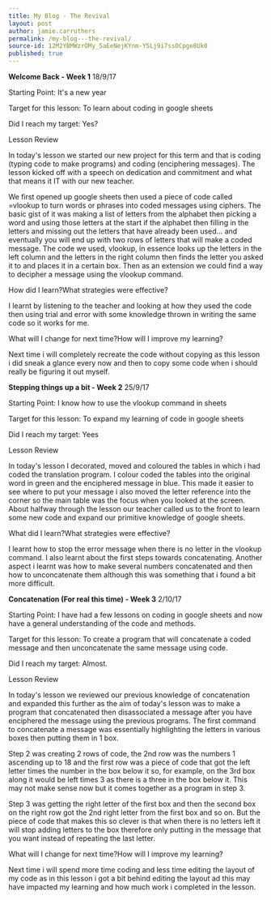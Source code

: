 ```yaml
---
title: My Blog - The Revival
layout: post
author: jamie.carruthers
permalink: /my-blog---the-revival/
source-id: 12M2YBMWzrOMy_5aEeNejKYnm-Y5Lj9i7ssOCpge8Uk0
published: true
---
```

**Welcome Back - Week 1**                                                                18/9/17

Starting Point: It's a new year

Target for this lesson: To learn about coding in google sheets

Did I reach my target: Yes?

Lesson Review

In today's lesson we started our new project for this term and that is coding (typing code to make programs) and coding (enciphering messages). The lesson kicked off with a speech on dedication and commitment and what that means it IT with our new teacher.

We first opened up google sheets then used a piece of code called =vlookup to turn words or phrases into coded messages using ciphers. The basic gist of it was making a list of letters from the alphabet then picking a word and using those letters at the start if the alphabet then filling in the letters and missing out the letters that have already been used… and eventually you will end up with two rows of letters that will make a coded message. The code we used, vlookup, in essence looks up the letters in the left column and the letters in the right column then finds the letter you asked it to and places it in a certain box. Then as an extension we could find a way to decipher a message using the vlookup command.

How did I learn?What strategies were effective?

I learnt by listening to the teacher and looking at how they used the code then using trial and error with some knowledge thrown in writing the same code so it works for me.

What will I change for next time?How will I improve my learning?

Next time i will completely recreate the code without copying as this lesson i did sneak a glance every now and then to copy some code when i should really be figuring it out myself.

**Stepping things up a bit - Week 2**                                                      25/9/17

Starting Point: I know how to use the vlookup command in sheets

Target for this lesson: To expand my learning of code in google sheets

Did I reach my target: Yees

Lesson Review

In today's lesson I decorated, moved and coloured the tables in which i had coded the translation program. I colour coded the tables into the original word in green and the enciphered message in blue. This made it easier to see where to put your message i also moved the letter reference into the corner so the main table was the focus when you looked at the screen. About halfway through the lesson our teacher called us to the front to learn some new code and expand our primitive knowledge of google sheets.

What did I learn?What strategies were effective?

I learnt how to stop the error message when there is no letter in the vlookup command. I also learnt about  the first steps towards concatenating. Another aspect i learnt was how to make several numbers concatenated and then how to unconcatenate them although this was something that i found a bit more difficult.

**Concatenation (For real this time) - Week 3**                              2/10/17

Starting Point: I have had a few lessons on coding in google sheets and now have a general understanding of the code and methods.

Target for this lesson: To create a program that will concatenate a coded message and then unconcatenate the same message using code.

Did I reach my target: Almost.

Lesson Review

In today's lesson we reviewed our previous knowledge of concatenation and expanded this further as the aim of today's lesson was to make a program that concatenated then disassociated a message after you have enciphered the message using the previous programs. The first command to concatenate a message was essentially highlighting the letters in various boxes then putting them in 1 box.

Step 2 was creating 2 rows of code, the 2nd row was the numbers 1 ascending up to 18 and the first row was a piece of code that got the left letter times the number in the box below it so, for example, on the 3rd box along it would be left times 3 as there is a three in the box below it. This may not make sense now but it comes together as a program in step 3.

Step 3 was getting the right letter of the first box and then the second box on the right row got the 2nd right letter from the first box and so on. But the piece of code that makes this so clever is that when  there is no letters left it will stop adding letters to the box therefore only putting in the message that you want instead of repeating the last letter.

What will I change for next time?How will I improve my learning?

Next time i will spend more time coding and less time editing the layout of my code as in this lesson i got a bit behind editing the layout ad this may have impacted my learning and how much work i completed in the lesson.

